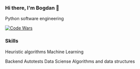 ### Hi there, I'm Bogdan 👋
Python software engineering

[![Code Wars](https://www.codewars.com/users/socloseeee/badges/large)](https://www.codewars.com/users/socloseeee/)

### Skills
Heuristic algorithms
Machine Learning
<a href="https://d3hi6wehcrq5by.cloudfront.net/itnavi-blog/posts/social/bb91939980bbb43f2c4f5376960b4cfd.JPG" alt="MachineLearning" width="100" height="100"></a>

Backend
Autotests
Data Sciense
Algorithms and data structures
